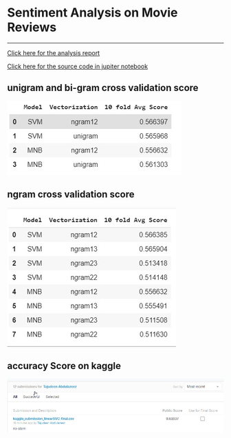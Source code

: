 # Sentiment Analysis on Movie Reviews
***
[Click here for the analysis report]()

[Click here for the source code in jupiter notebook](https://github.com/toraaglobal/SentimentAnalysis/blob/master/sentiment_analysis_movie_reviews_MNB_SVM.ipynb)
## unigram and bi-gram cross validation score
![Unigran](https://github.com/toraaglobal/SentimentAnalysis/blob/master/unigram-bigram-score.jpg)

## ngram cross validation score
![ngram](https://github.com/toraaglobal/SentimentAnalysis/blob/master/ngram.jpg)

## accuracy Score on kaggle 
![Kaggle Score](https://github.com/toraaglobal/SentimentAnalysis/blob/master/kaggle_submission.jpg)
